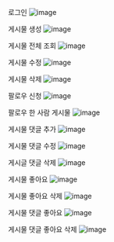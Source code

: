 로그인
![image](https://github.com/user-attachments/assets/cae06265-5142-4559-b231-9985cbb7dbd3)

게시물 생성
![image](https://github.com/user-attachments/assets/fc290d44-354a-4b49-9215-04e34ad69cf3)

게시물 전체 조회
![image](https://github.com/user-attachments/assets/b7476ae2-2b3a-4159-a029-4b75c48699b2)

게시물 수정
![image](https://github.com/user-attachments/assets/6e1da7cb-da59-4318-bbeb-713d66b67d28)

게시물 삭제
![image](https://github.com/user-attachments/assets/76bacf35-6c85-4f8b-922b-fbd424ea2c64)

팔로우 신청
![image](https://github.com/user-attachments/assets/819c75fd-ab12-41f5-91eb-0dcbcee57622)

팔로우 한 사람 게시물
![image](https://github.com/user-attachments/assets/c1a1de62-9076-41df-9f6b-f26038b7ae7c)

게시물 댓글 추가
![image](https://github.com/user-attachments/assets/05743fac-4aa0-4f48-8fab-8eca5f879613)

게시물 댓글 수정
![image](https://github.com/user-attachments/assets/15a8c0d4-4eb6-4a13-8cab-e26945a7ae98)

게시글 댓글 삭제
![image](https://github.com/user-attachments/assets/b1f36c1d-ecc1-45d2-8937-7412d8da39bb)

게시물 좋아요
![image](https://github.com/user-attachments/assets/36ff424c-c986-4b12-96d8-5fdd36a6e16f)

게시물 좋아요 삭제
![image](https://github.com/user-attachments/assets/24d20edd-0fda-4b26-b54b-1f6e8669f075)

게시물 댓글 좋아요
![image](https://github.com/user-attachments/assets/2021384e-586a-4c5a-969a-ebf545a9d120)

게시물 댓글 좋아요 삭제
![image](https://github.com/user-attachments/assets/ca98aaee-9620-4dd7-856d-e55afa4543bc)
